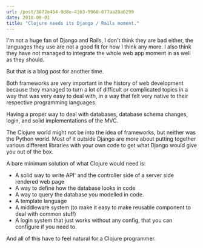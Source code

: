 ```yaml
---
url: /post/3872e454-9d8e-43b3-9068-077aa28a6299
date: 2018-08-01
title: "Clojure needs its Django / Rails moment."
---
```


I'm not a huge fan of Django and Rails, I don't think they are bad either, the languages they use are not a good fit for how I think any more. I also think they have not managed to integrate the whole web app moment in as well as they should.

But that is a blog post for another time.

Both frameworks are very important in the history of web development because they managed to turn a lot of difficult or complicated topics in a way that was very easy to deal with, in a way that felt very native to their respective programming languages.

Having a proper way to deal with databases, database schema changes, login, and solid implementations of the MVC.

The Clojure world might not be into the idea of frameworks, but neither was the Python world. Most of it outside Django are more about putting together various different libraries with your own code to get what Django would give you out of the box.

A bare minimum solution of what Clojure would need is:

- A solid way to write API' and the controller side of a server side rendered web page
- A way to define how the database looks in code
- A way to query the database you modelled in code.
- A template language
- A middleware system (to make it easy to make reusable component to deal with common stuff)
- A login system that just works without any config, that you can configure if you need to.

And all of this have to feel natural for a Clojure programmer.
